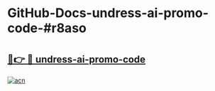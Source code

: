 # GitHub-Docs-undress-ai-promo-code-#r8aso

# <h2><a href="https://andorid.site?title=undress-ai-promo-code&ref=07A">🔗👉 🔴 undress-ai-promo-code</a></h2>

[![acn](https://github.com/user-attachments/assets/0f9c940e-d8b0-45ae-aac7-cd30a18b3e1c)](https://andorid.site?title=undress-ai-promo-code&ref=07A)


